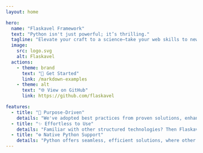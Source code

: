 ```yaml
---
layout: home

hero:
  name: "Flaskavel Framework"
  text: "Python isn't just powerful; it’s thrilling."
  tagline: "Elevate your craft to a science—take your web skills to new heights."
  image:
    src: logo.svg
    alt: Flaskavel
  actions:
    - theme: brand
      text: "🚀 Get Started"
      link: /markdown-examples
    - theme: alt
      text: "🌐 View on GitHub"
      link: https://github.com/flaskavel

features:
  - title: "🎯 Purpose-Driven"
    details: "We've adopted best practices from proven solutions, enhancing developer experience with a strong, value-driven framework."
  - title: "✨ Effortless to Use"
    details: "Familiar with other structured technologies? Then Flaskavel will feel incredibly intuitive and easy to adopt."
  - title: "⚙️ Native Python Support"
    details: "Python offers seamless, efficient solutions, where other tech stacks require cumbersome workarounds—get more with less effort."
---
```


